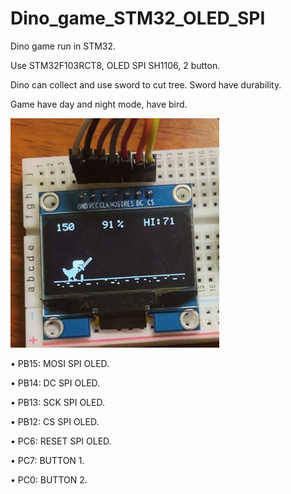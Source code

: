 # Dino_game_STM32_OLED_SPI
Dino game run in STM32.

Use STM32F103RCT8, OLED SPI SH1106, 2 button.

Dino can collect and use sword to cut tree. Sword have durability.

Game have day and night mode, have bird.

![alt text](https://github.com/xavis123/Dino_game_STM32_OLED_SPI/blob/c6e8a94b23d246fa953ada3cb53f23e79e41ec63/IMG_2112.png?raw=true)



•	PB15: MOSI SPI OLED.

•	PB14: DC SPI OLED.

•	PB13: SCK SPI OLED.

•	PB12: CS SPI OLED.

•	PC6: RESET SPI  OLED.

•	PC7: BUTTON 1.

•	PC0: BUTTON 2.

